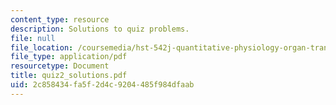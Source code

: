 ```yaml
---
content_type: resource
description: Solutions to quiz problems.
file: null
file_location: /coursemedia/hst-542j-quantitative-physiology-organ-transport-systems-spring-2004/2c858434fa5f2d4c9204485f984dfaab_quiz2_solutions.pdf
file_type: application/pdf
resourcetype: Document
title: quiz2_solutions.pdf
uid: 2c858434-fa5f-2d4c-9204-485f984dfaab
---
```


